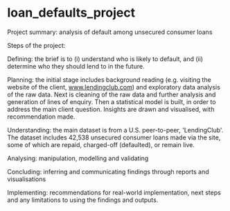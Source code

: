 # loan_defaults_project
 
Project summary:  analysis of default among unsecured consumer loans

Steps of the project:

Defining: the brief is to (i) understand who is likely to default, and (ii) 
determine who they should lend to in the future.

Planning: the initial stage includes background reading (e.g. visiting the website of the
client, www.lendingclub.com) and exploratory data analysis of the raw data.
Next is cleaning of the raw data and further analysis and generation of lines of enquiry.
Then a statistical model is built, in order to address the main client question.
Insights are drawn and visualised, with recommendation made.

Understanding: the main dataset is from a U.S. peer-to-peer, 'LendingClub'.
The dataset includes 42,538 unsecured consumer loans made via the site, some of which are 
repaid, charged-off (defaulted), or remain live.

Analysing: manipulation, modelling and validating

Concluding: inferring and communicating findings through reports and visualisations

Implementing: recommendations for real-world implementation, next steps and any limitations to using the findings and outputs.